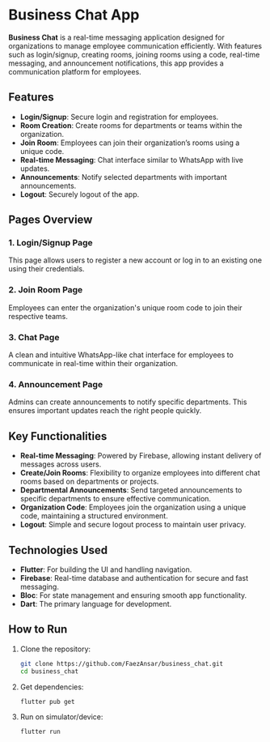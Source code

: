 # Business Chat App

**Business Chat** is a real-time messaging application designed for organizations to manage employee communication efficiently. With features such as login/signup, creating rooms, joining rooms using a code, real-time messaging, and announcement notifications, this app provides a  communication platform for employees.

## Features

- **Login/Signup**: Secure login and registration for employees.
- **Room Creation**: Create rooms for departments or teams within the organization.
- **Join Room**: Employees can join their organization’s rooms using a unique code.
- **Real-time Messaging**: Chat interface similar to WhatsApp with live updates.
- **Announcements**: Notify selected departments with important announcements.
- **Logout**: Securely logout of the app.

## Pages Overview

### 1. Login/Signup Page
This page allows users to register a new account or log in to an existing one using their credentials.


### 2. Join Room Page
Employees can enter the organization's unique room code to join their respective teams.


### 3. Chat Page
A clean and intuitive WhatsApp-like chat interface for employees to communicate in real-time within their organization.


### 4. Announcement Page
Admins can create announcements to notify specific departments. This ensures important updates reach the right people quickly.

## Key Functionalities

- **Real-time Messaging**: Powered by Firebase, allowing instant delivery of messages across users.
- **Create/Join Rooms**: Flexibility to organize employees into different chat rooms based on departments or projects.
- **Departmental Announcements**: Send targeted announcements to specific departments to ensure effective communication.
- **Organization Code**: Employees join the organization using a unique code, maintaining a structured environment.
- **Logout**: Simple and secure logout process to maintain user privacy.

## Technologies Used

- **Flutter**: For building the UI and handling navigation.
- **Firebase**: Real-time database and authentication for secure and fast messaging.
- **Bloc**: For state management and ensuring smooth app functionality.
- **Dart**: The primary language for development.

## How to Run

1. Clone the repository:
   ```bash
   git clone https://github.com/FaezAnsar/business_chat.git
   cd business_chat
2. Get dependencies:
   ```bash
   flutter pub get
3. Run on simulator/device:
   ```bash
   flutter run



